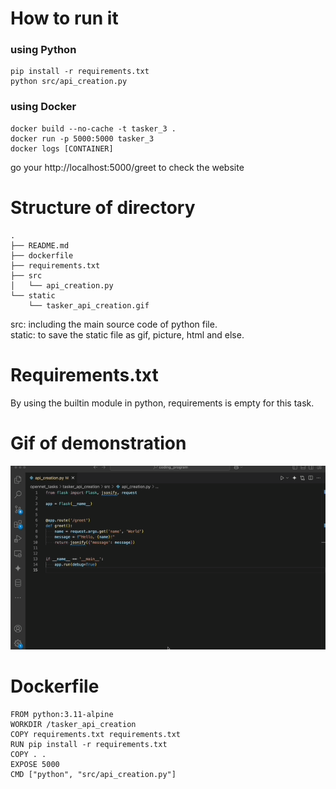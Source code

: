 # How to run it
### using Python
```
pip install -r requirements.txt
python src/api_creation.py
```
### using Docker
```
docker build --no-cache -t tasker_3 .
docker run -p 5000:5000 tasker_3
docker logs [CONTAINER]
```
go your http://localhost:5000/greet to check the website
# Structure of directory
```
.
├── README.md
├── dockerfile
├── requirements.txt
├── src
│   └── api_creation.py
└── static
    └── tasker_api_creation.gif
```
src: including the main source code of python file.  
static: to save the static file as gif, picture, html and else.  
# Requirements.txt
By using the builtin module in python, requirements is empty for this task.  
# Gif of demonstration
![gif](static/tasker_api_creation.gif)  
# Dockerfile
```
FROM python:3.11-alpine
WORKDIR /tasker_api_creation
COPY requirements.txt requirements.txt
RUN pip install -r requirements.txt
COPY . .
EXPOSE 5000
CMD ["python", "src/api_creation.py"]
```